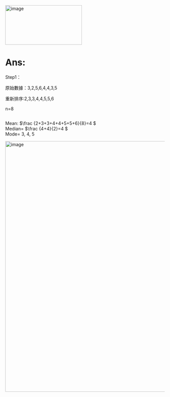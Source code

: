 
<img width="242" height="125" alt="image" src="https://github.com/user-attachments/assets/16fabe35-46f6-4d79-9ff6-dd9c615ad7a4" />

# Ans:

Step1：

原始數據：3,2,5,6,4,4,3,5

重新排序:2,3,3,4,4,5,5,6 

n=8
##
Mean: $\frac {2+3+3+4+4+5+5+6}{8}=4 $    
Median= $\frac {4+4}{2}=4 $  
Mode= 3, 4, 5  



<img width="1387" height="793" alt="image" src="https://github.com/user-attachments/assets/e5bfc692-70f8-4cce-8024-99764cd2f1f1" />
